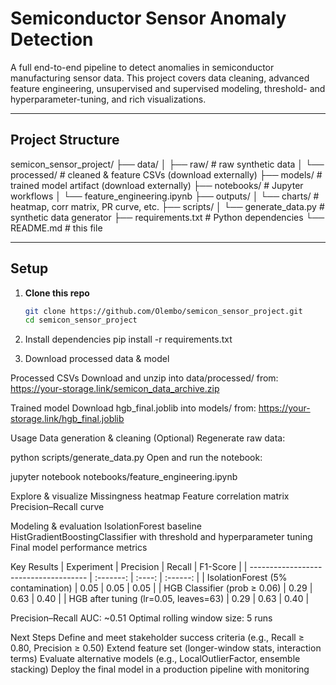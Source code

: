 # Semiconductor Sensor Anomaly Detection

A full end-to-end pipeline to detect anomalies in semiconductor manufacturing sensor data. This project covers data cleaning, advanced feature engineering, unsupervised and supervised modeling, threshold- and hyperparameter-tuning, and rich visualizations.

---

## Project Structure

semicon_sensor_project/
├── data/
│ ├── raw/ # raw synthetic data
│ └── processed/ # cleaned & feature CSVs (download externally)
├── models/ # trained model artifact (download externally)
├── notebooks/ # Jupyter workflows
│ └── feature_engineering.ipynb
├── outputs/
│ └── charts/ # heatmap, corr matrix, PR curve, etc.
├── scripts/
│ └── generate_data.py # synthetic data generator
├── requirements.txt # Python dependencies
└── README.md # this file


---

## Setup

1. **Clone this repo**  
   ```bash
   git clone https://github.com/Olembo/semicon_sensor_project.git
   cd semicon_sensor_project

2. Install dependencies
   pip install -r requirements.txt

3. Download processed data & model

Processed CSVs
Download and unzip into data/processed/ from:
https://your-storage.link/semicon_data_archive.zip

Trained model
Download hgb_final.joblib into models/ from:
https://your-storage.link/hgb_final.joblib

Usage
Data generation & cleaning
(Optional) Regenerate raw data:

python scripts/generate_data.py
Open and run the notebook:

jupyter notebook notebooks/feature_engineering.ipynb

Explore & visualize
Missingness heatmap
Feature correlation matrix
Precision–Recall curve


Modeling & evaluation
IsolationForest baseline
HistGradientBoostingClassifier with threshold and hyperparameter tuning
Final model performance metrics

Key Results
| Experiment                            | Precision | Recall | F1-Score |
| ------------------------------------- | :-------: | :----: | :------: |
| IsolationForest (5% contamination)    |    0.05   |  0.05  |   0.05   |
| HGB Classifier (prob ≥ 0.06)          |    0.29   |  0.63  |   0.40   |
| HGB after tuning (lr=0.05, leaves=63) |    0.29   |  0.63  |   0.40   |

Precision–Recall AUC: ~0.51
Optimal rolling window size: 5 runs

Next Steps
Define and meet stakeholder success criteria (e.g., Recall ≥ 0.80, Precision ≥ 0.50)
Extend feature set (longer-window stats, interaction terms)
Evaluate alternative models (e.g., LocalOutlierFactor, ensemble stacking)
Deploy the final model in a production pipeline with monitoring
